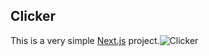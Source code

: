 ## Clicker

This is a very simple [Next.js](https://nextjs.org/) project.![Clicker](https://user-images.githubusercontent.com/121436798/234734978-19c6b529-4abd-44b9-b22d-0d7bd38b4262.png)
